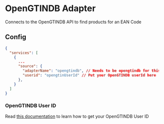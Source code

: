 # OpenGTINDB Adapter

Connects to the OpenGTINDB API to find products for an EAN Code

## Config

```json
{
  "services": [
    {
      ...
      "source": {
        "adapterName": "opengtindb", // Needs to be opengtindb for this adapter to be loaded
        "userid": "opengtinUserId" // Put your OpenGTINDB userId here
      },
    }
  ]
}
```

### OpenGTINDB User ID

Read [this documentation](https://opengtindb.org/userid.php) to learn how to get your OpenGTINDB User ID
